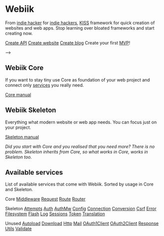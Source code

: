# Webiik
From [indie hacker](https://mihal.me) for [indie hackers](https://www.indiehackers.com), [KISS](https://en.wikipedia.org/wiki/KISS_principle) framework for quick creation of websites and web apps. Stop learning over bloated frameworks and start creating now.

[Create API]()
[Create website]()
[Create blog]()
Create your first [MVP](https://en.wikipedia.org/wiki/Minimum_viable_product)!

<!--## Comparison-->
<!--Webiik is ultra minimalistic, but powerful.-->
<!--<!--Todo: Fill table with benchmark results. -->-->
<!--|   |Webiik Core|Lumen|Webiik Skeleton|Laravel|-->
<!--|---|---|---|---|---|-->
<!--|requests per second|---|---|---|---|-->
<!--|memory usage|---|---|---|---|-->
<!--|data weight|---|---|---|---|-->
<!--|count of provided methods|---|---|---|---|-->
<!--|lines of code|---|---|---|---|-->

<!--Less lines of code and less provided methods mean quick orientation in the framework.-->

## Webiik Core
If you want to stay tiny use Core as foundation of your web project and connect only [services](#available-services) you really need.

[Core manual](core.md)

## Webiik Skeleton
Everything what modern website or web app needs. You can focus just on your project.

[Skeleton manual]()

_Did you start with Core and you realised that you need more? There is no problem. Skeleton inherits from Core, so what works in Core, works in Skeleton too._

## Available services
List of available services that come with Webiik. Sorted by usage in Core and Skeleton.

Core
[Middleware]()
[Request]()
[Route]()
[Router]()

Skeleton
[Attempts]()
[Auth](auth.md)
[AuthMw](authMw.md)
[Config]()
[Connection]()
[Conversion]()
[Csrf]()
[Error]()
[Filesystem]()
[Flash]()
[Log]()
[Sessions]()
[Token]()
[Translation]()

Unused
[Autoload]()
[Download]()
[Http]()
[Mail]()
[OAuth1Client](oauth1client.md)
[OAuth2Client](oauth2client.md)
[Response]()
[Utils]()
[Validate]()